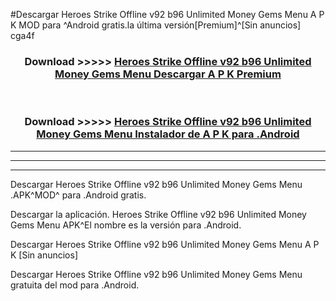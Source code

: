 #Descargar Heroes Strike Offline v92 b96 Unlimited Money Gems Menu  A P K MOD para ^Android gratis.la última versión[Premium]^[Sin anuncios] cga4f



<div align="center">
<h3>Download >>>>> <a href="https://es-web.web.app/?es= ${title}">Heroes Strike Offline v92 b96 Unlimited Money Gems Menu  Descargar A P K Premium</a></h3><br>

<h3>Download >>>>> <a href="https://es-web.web.app/?es= ${title}">Heroes Strike Offline v92 b96 Unlimited Money Gems Menu  Instalador de A P K para .Android</a></h3>
</div>


----------------------------------------------------------

----------------------------------------------------------

----------------------------------------------------------

Descargar Heroes Strike Offline v92 b96 Unlimited Money Gems Menu  .APK^MOD^ para .Android gratis.

Descargar la aplicación. Heroes Strike Offline v92 b96 Unlimited Money Gems Menu  APK^El nombre es la versión para .Android.

Descargar Heroes Strike Offline v92 b96 Unlimited Money Gems Menu  A P K [Sin anuncios]

Descargar Heroes Strike Offline v92 b96 Unlimited Money Gems Menu  gratuita del mod para .Android.